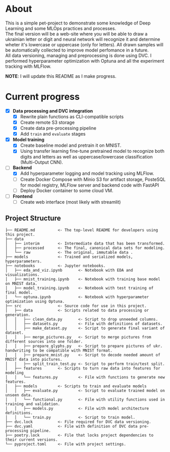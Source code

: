 # About
This is a simple pet-project to demonstrate some knowledge of Deep Learning and some MLOps practices and processes.   
The final version will be a web-site where you will be able to draw a ukrainian letter or digit and neural network will recognize it and determine wheter it's lowercase or uppercase (only for letters). All drawn samples will be automatically collected to improve model perfomance in a future.   
All data versioning, managing and preprocessing is done using DVC. I performed hyperparameter optimization with Optuna and all the experiment tracking with MLFlow.  
   
**NOTE**: I will update this README as I make progress.

# Current progress
- [x] **Data processing and DVC integration**
    - [x] Rewrite plain functions as CLI-compatible scripts
    - [x] Create remote S3 storage
    - [x] Create data pre-processing pipeline
    - [x] Add `train` and `evaluate` stages
- [x] **Model training**
    - [x] Create baseline model and pretrain it on MNIST.
    - [x] Using transfer learning fine-tune pretrained model to recognize both digits and letters as well as uppercase/lowercase classification (Multi-Output CNN).
- [ ] **Backend**
    - [x] Add hyperparameter logging and model tracking using MLFlow.
    - [ ] Create Docker Compose with Minio S3 for artifact storage, PosteSQL for model registry, MLFlow server and backend code with FastAPI
    - [ ] Deploy Docker container to some cloud VM.
- [ ] **Frontend**
    - [ ] Create web interface (most likely with streamlit)  
    
## Project Structure
```nohighlight
├── README.md          <- The top-level README for developers using this project.
├── data
│   ├── interim        <- Intermediate data that has been transformed.
│   ├── processed      <- The final, canonical data sets for modeling. 
│   └── raw            <- The original, immutable data .
├── models             <- Trained and serialized models, hyperparameters.
├── notebooks          <- Jupyter notebooks.
│   ├── eda_and_viz.ipynb       <- Notebook with EDA and visualizations.
│   ├── mnist_training.ipynb    <- Notebook with training base model on MNIST data.
│   ├── model_training.ipynb    <- Notebook with test training of final model.
│   └── optuna.ipynb            <- Notebook with hyperparameter optimization using Optuna.
├── src                <- Source code for use in this project.
│   ├── data           <- Scripts related to data processing or generation.
│   │   ├── clean_data.py       <- Script to drop unneeded columns.
│   │   ├── datasets.py         <- File with definitions of datasets.
│   │   ├── make_dataset.py     <- Script to generate final variant of dataset.
│   │   ├── merge_pictures.py   <- Script to merge pictures from different sources into one folder.
│   │   ├── prepare_glyphs.py   <- Script to prepare pictures of ukr. handwriting to be compatible with MNIST format.
│   │   ├── prepare_mnist.py    <- Script to decode needed amount of MNIST data into pictures.
│   │   ├── split_train_test.py <- Script to perform train/test split.
│   ├── features       <- Scripts to turn raw data into features for modeling
│   │   └── features.py         <- File with functions to generate new features.
│   ├── models         <- Scripts to train and evaluate models
│   │   ├── evaluate.py         <- Script to evaluate trained model on unseen data.
│   │   └── functional.py       <- File with utility functions used in training and validation.
│   │   ├── models.py           <- File with model architecture definitions.
│   │   └── train.py            <- Script to train model.
├── dvc.lock           <- File required for DVC data versioning.
├── dvc.yaml           <- File with definition of DVC data pre-processing pipeline.
├── poetry.lock        <- File that locks project dependencies to their current versions.
└── pyproject.toml     <- File with project settings.
```
